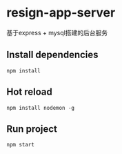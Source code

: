 # resign-app-server
基于express + mysql搭建的后台服务

## Install dependencies
`npm install`

## Hot reload
`npm install nodemon -g`

## Run project
`npm start`
